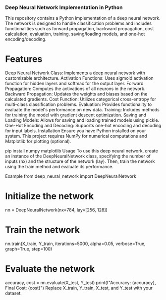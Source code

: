 ### Deep Neural Network Implementation in Python
This repository contains a Python implementation of a deep neural network. The network is designed to handle classification problems and includes functionalities such as forward propagation, backward propagation, cost calculation, evaluation, training, saving/loading models, and one-hot encoding/decoding.

# Features
Deep Neural Network Class: Implements a deep neural network with customizable architecture.
Activation Functions: Uses sigmoid activation function for hidden layers and softmax for the output layer.
Forward Propagation: Computes the activations of all neurons in the network.
Backward Propagation: Updates the weights and biases based on the calculated gradients.
Cost Function: Utilizes categorical cross-entropy for multi-class classification problems.
Evaluation: Provides functionality to evaluate the model's performance on new data.
Training: Includes methods for training the model with gradient descent optimization.
Saving and Loading Models: Allows for saving and loading trained models using pickle.
One-Hot Encoding and Decoding: Supports one-hot encoding and decoding for input labels.
Installation
Ensure you have Python installed on your system. This project requires NumPy for numerical computations and Matplotlib for plotting (optional).

pip install numpy matplotlib
Usage
To use this deep neural network, create an instance of the DeepNeuralNetwork class, specifying the number of inputs (nx) and the structure of the network (lay). Then, train the network using the train method and evaluate its performance.

Example
from deep_neural_network import DeepNeuralNetwork

# Initialize the network
nn = DeepNeuralNetwork(nx=784, lay=[256, 128])

# Train the network
nn.train(X_train, Y_train, iterations=5000, alpha=0.05, verbose=True, graph=True, step=100)

# Evaluate the network
accuracy, cost = nn.evaluate(X_test, Y_test)
print(f"Accuracy: {accuracy}, Final Cost: {cost}")
Replace X_train, Y_train, X_test, and Y_test with your dataset.
